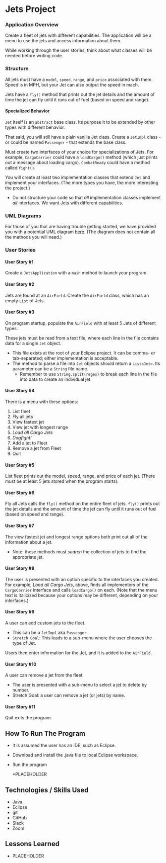 # Jets Project

### Application Overview
Create a fleet of jets with different capabilities. The application will be a menu to use the jets and access information about them.

While working through the user stories, think about what classes will be needed before writing code. 

### Structure
All jets must have a `model`, `speed`, `range`, and `price` associated with them. Speed is in MPH, but your Jet can also output the speed in mach.

Jets have a `fly()` method that prints out the jet details and the amount of time the jet can fly until it runs out of fuel (based on speed and range).

#### Specialized Behavior
`Jet` itself is an `abstract` base class. Its purpose it to be extended by other types with different behavior.

That said, you will still have a plain vanilla Jet class. Create a `JetImpl` class - or could be named `Passenger` - that extends the base class.

Must create two interfaces of your choice for specializations of Jets. For example, `CargoCarrier` could have a `loadCargo()` method (which just prints out a message about loading cargo). `CombatReady` could have a method called `fight()`.

You will create at least two implementation classes that extend `Jet` and implement your interfaces. (The more types you have, the more interesting the project.)
* Do not structure your code so that _all_ implementation classes implement _all_ interfaces. We want Jets with different capabilities.

### UML Diagrams
For those of you that are having trouble getting started, we have provided you with a potential UML diagram [here](/UMLJets.png). (The diagram does not contain all the methods you will need.)

### User Stories

#### User Story #1
Create a `JetsApplication` with a `main` method to launch your program.

#### User Story #2
Jets are found at an `AirField`. Create the `AirField` class, which has an empty `List` of Jets.

#### User Story #3
On program startup, populate the `AirField` with at least 5 Jets of different types.

These jets must be read from a text file, where each line in the file contains data for a single `Jet` object.
* This file exists at the root of your Eclipse project. It can be comma- or tab-separated; either implementation is acceptable.
* The method to parse a file into `Jet` objects should return a `List<Jet>`. Its parameter can be a `String` file name.
  * Remember to use `String.split(regex)` to break each line in the file into data to create an individual jet.

#### User Story #4
There is a menu with these options:
1. List fleet
1. Fly all jets
1. View fastest jet  
1. View jet with longest range  
1. _Load all Cargo Jets_
1. _Dogfight!_
1. Add a jet to Fleet
1. Remove a jet from Fleet
1. Quit

#### User Story #5
List fleet prints out the model, speed, range, and price of each jet. (There must be at least 5 jets stored when the program starts).

#### User Story #6
Fly all Jets calls the `fly()` method on the entire fleet of jets. `fly()` prints out the jet details and the amount of time the jet can fly until it runs out of fuel (based on speed and range).

#### User Story #7
The view fastest jet and longest range options both print out all of the information about a jet.
* Note: these methods must _search_ the collection of jets to find the appropriate jet.

#### User Story #8
The user is presented with an option specific to the interfaces you created. For example, _Load all Cargo Jets_, above, finds all implementors of the `CargoCarrier` interface and calls `loadCargo()` on each. (Note that the menu text is italicized because your options may be different, depending on your interfaces.)

#### User Story #9
A user can add custom jets to the fleet.
* This can be a `JetImpl` aka `Passenger`.
* `Stretch Goal`: This leads to a sub-menu where the user chooses the type of Jet.

Users then enter information for the Jet, and it is added to the `AirField`.

#### User Story #10
A user can remove a jet from the fleet.
* The user is presented with a sub-menu to select a jet to delete by number.
* Stretch Goal: a user can remove a jet (or jets) by name.

#### User Story #11
Quit exits the program. 

## How To Run The Program

* It is assumed the user has an IDE, such as Eclipse. 
* Download and install the .java file to local Eclipse workspace.
* Run the program

	*PLACEHOLDER 
		

## Technologies / Skills Used 

* Java
* Eclipse
* git 
* GitHub 
* Slack
* Zoom  

## Lessons Learned 

* PLACEHOLDER